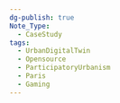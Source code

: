 ```yaml
---
dg-publish: true
Note_Type:
  - CaseStudy
tags:
  - UrbanDigitalTwin
  - Opensource
  - ParticipatoryUrbanism
  - Paris
  - Gaming
---
```

